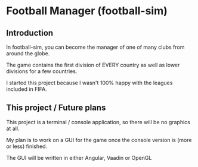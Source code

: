 # Football Manager (football-sim)

## Introduction
In football-sim, you can become the manager of one of many clubs from around the globe.

The game contains the first division of EVERY country as well as lower divisions for a few countries.

I started this project because I wasn't 100% happy with the leagues included in FIFA.

## This project / Future plans
This project is a terminal / console application, so there will be no graphics at all.

My plan is to work on a GUI for the game once the console version is (more or less) finished.

The GUI will be written in either Angular, Vaadin or OpenGL
